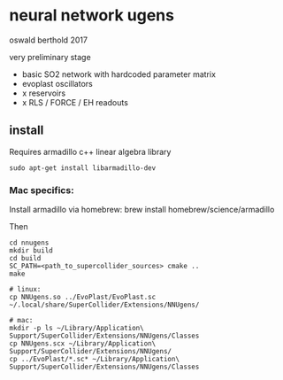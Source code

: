 
# neural network ugens

oswald berthold 2017

very preliminary stage

 - basic SO2 network with hardcoded parameter matrix
 - evoplast oscillators
 - x reservoirs
 - x RLS / FORCE / EH readouts

## install

Requires armadillo c++ linear algebra library

    sudo apt-get install libarmadillo-dev

### Mac specifics:
Install armadillo via homebrew:
    brew install homebrew/science/armadillo


Then 

    cd nnugens
    mkdir build
    cd build
    SC_PATH=<path_to_supercollider_sources> cmake ..
    make

    # linux:
    cp NNUgens.so ../EvoPlast/EvoPlast.sc ~/.local/share/SuperCollider/Extensions/NNUgens/

    # mac:
    mkdir -p ls ~/Library/Application\ Support/SuperCollider/Extensions/NNUgens/Classes
    cp NNUgens.scx ~/Library/Application\ Support/SuperCollider/Extensions/NNUgens/
    cp ../EvoPlast/*.sc* ~/Library/Application\ Support/SuperCollider/Extensions/NNUgens/Classes


